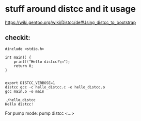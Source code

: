 stuff around distcc and it usage
================================

https://wiki.gentoo.org/wiki/Distcc/de#Using_distcc_to_bootstrap

checkit:
-------

	#include <stdio.h>
 
	int main() {
		printf("Hello distcc!\n");
		return 0;
	}
	
	
	export DISTCC_VERBOSE=1
	distcc gcc -c hello_distcc.c -o hello_distcc.o
	gcc main.o -o main 
	
	./hello_distcc
	Hello distcc!
	
For pump mode: pump distcc <...>	
